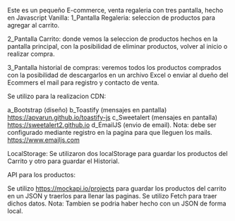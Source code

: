 Este es un pequeño E-commerce, venta regaleria con tres pantalla, hecho en Javascript Vanilla:
1_Pantalla Regaleria: seleccion de productos para agregar al carrito.

2_Pantalla Carrito: donde vemos la seleccion de productos hechos en la pantalla principal, con la posibilidad de eliminar productos, volver al inicio o realizar compra.

3_Pantalla historial de compras: veremos todos los productos comprados con la posibilidad de descargarlos en un archivo Excel o enviar al dueño del Ecommers el mail para registro y contacto de venta.

Se utilizo para la realizacion CDN:

a_Bootstrap (diseño)
b_Toastify (mensajes en pantalla) https://apvarun.github.io/toastify-js
c_Sweetalert (mensajes en pantalla) https://sweetalert2.github.io
d_EmailJS (envio de email). Nota: debe ser configurado mediante registro en la pagina para que lleguen los mails. https://www.emailjs.com

LocalStorage:
Se utilizaron dos localStorage para guardar los productos del Carrito y otro para guardar el Historial.

API para los productos:

Se utilizo https://mockapi.io/projects para guardar los productos del carrito en un JSON y traerlos para llenar las paginas. Se utilizo Fetch para traer dichos datos. Nota: Tambien se podria haber hecho con un JSON de forma local.

